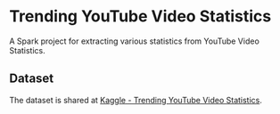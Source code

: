 # Trending YouTube Video Statistics
A Spark project for extracting various statistics from YouTube Video Statistics.

## Dataset
The dataset is shared at [Kaggle - Trending YouTube Video Statistics](https://www.kaggle.com/datasnaek/youtube-new).
